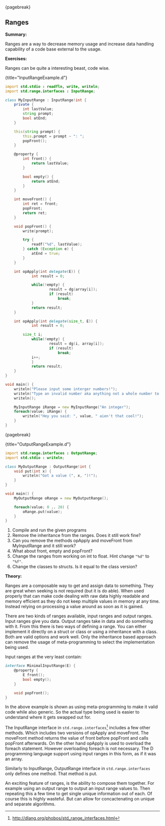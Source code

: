 {pagebreak}

## Ranges
**Summary:**

Ranges are a way to decrease memory usage and increase data handling capability of a code base external to the usage.

**Exercises:**

Ranges can be quite a interesting beast, code wise.

{title="InputRangeExample.d"}
```D
import std.stdio : readfln, write, writeln;
import std.range.interfaces : InputRange;

class MyInputRange : InputRange!int {
	private {
		int lastValue;
		string prompt;
		bool atEnd;
	}

	this(string prompt) {
		this.prompt = prompt ~ ": ";
		popFront();
	}

	@property {
		int front() {
			return lastValue;
		}

		bool empty() {
			return atEnd;
		}
	}

	int moveFront() {
		int ret = front;
		popFront;
		return ret;
	}

	void popFront() {
		write(prompt);

		try {
			readf("%d", lastValue);
		} catch (Exception e) {
			atEnd = true;
		}
	}

	int opApply(int delegate(E)) {
        	int result = 0;

        	while(!empty) {
            		result = dg(array[i]);
            		if (result)
                		break;
        	}
     		return result;
	}

	int opApply(int delegate(size_t, E)) {
        	int result = 0;

		size_t i;
        	while(!empty) {
            		result = dg(i, array[i]);
            		if (result)
                		break;
			i++;
        	}
     		return result;
	}
}

void main() {
	writeln("Please input some interger numbers!");
	writeln("Type an invalid number aka anything not a whole number to stop the program");
	writeln();

	MyInputRange iRange = new MyInputRange("An integer");
	foreach(value; iRange) {
		writeln("Hey you said: ", value, " aien't that cool!");
	}
}
```

{pagebreak}

{title="OutputRangeExample.d"}
```D
import std.range.interfaces : OutputRange;
import std.stdio : writeln;

class MyOutputRange : OutputRange!int {
	void put(int x) {
		writeln("Got a value (", x, ")!");
	}
}

void main() {
	MyOutputRange oRange = new MyOutputRange();

	foreach(value; 0 .. 20) {
		oRange.put(value);
	}
}
```

1. Compile and run the given programs
2. Remove the inheritance from the ranges. Does it still work fine?
3. Can you remove the methods opApply and moveFront from MyInputRange and it still work?
4. What about front, empty and popFront?
5. Change the ranges from working on int to float. Hint change ``"%d"`` to ``"%f"``.
6. Change the classes to structs. Is it equal to the class version?

**Theory:**

Ranges are a composable way to get and assign data to something. They are great when seeking is not required (but it is do able). When used properly that can make code dealing with raw data highly readable and memory efficient as they do not keep multiple values in memory at any time. Instead relying on processing a value around as soon as it is gained.

There are two kinds of ranges available, input ranges and output ranges. Input ranges give you data. Output ranges take in data and do something with it. From this there is two ways of defining a range. You can either implement it directly on a struct or class or using a inheritance with a class. Both are valid options and work well. Only the inheritance based approach can remove the usage of meta-programming to select the implementation being used.

Input ranges at the very least contain:

```D
interface MinimalInputRange(E) {
	@property {
		E front();
		bool empty();
	}

	void popFront();
}
```
In the above example is shown as using meta-programming to make it valid code while also generic. So the actual type being used is easier to understand where it gets swapped out for.

The InputRange interface in ``std.range.interfaces``[^stdRangeInterfaces] includes a few other methods. Which includes two versions of opApply and moveFront. The moveFront method returns the value of front before popFront and calls popFront afterwards. On the other hand opApply is used to overload the foreach statement. However overloading foreach is not necessary. The D programming language support using input ranges in this form, as if it was an array.

Similarly to InputRange, OutputRange interface in ``std.range.interfaces`` only defines one method. That method is put.

An exciting feature of ranges, is the ability to compose them together. For example using an output range to output an input range values to. Then repeating this a few time to get single unique information out of each. Of course this is highly wasteful. But can allow for concactenating on unique and separate algorithms.

[^stdRangeInterfaces]: http://dlang.org/phobos/std_range_interfaces.html
